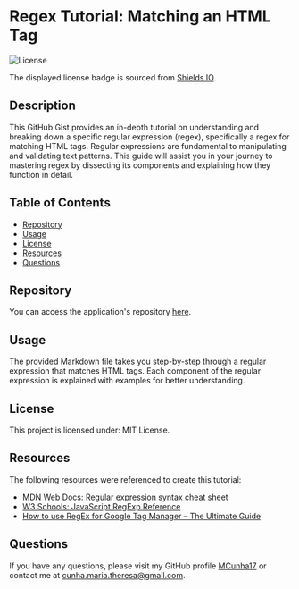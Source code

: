# Regex Tutorial: Matching an HTML Tag

![License](https://img.shields.io/badge/license-MIT%20License-blue.svg)

The displayed license badge is sourced from <a href="https://shields.io/category/license">Shields IO</a>.

## Description
This GitHub Gist provides an in-depth tutorial on understanding and breaking down a specific regular expression (regex), specifically a regex for matching HTML tags. Regular expressions are fundamental to manipulating and validating text patterns. This guide will assist you in your journey to mastering regex by dissecting its components and explaining how they function in detail.

## Table of Contents
* [Repository](#repository)
* [Usage](#usage)
* [License](#license)
* [Resources](#resources)
* [Questions](#questions)


## Repository
You can access the application's repository [here](https://github.com/MCunha17/cms-site-blog).

## Usage
The provided Markdown file takes you step-by-step through a regular expression that matches HTML tags. Each component of the regular expression is explained with examples for better understanding.

## License
This project is licensed under: MIT License.

## Resources
The following resources were referenced to create this tutorial:
* [MDN Web Docs: Regular expression syntax cheat sheet](https://developer.mozilla.org/en-US/docs/Web/JavaScript/Guide/Regular_expressions/Cheatsheet)
* [W3 Schools: JavaScript RegExp Reference](https://www.w3schools.com/jsref/jsref_obj_regexp.asp)
* [How to use RegEx for Google Tag Manager – The Ultimate Guide](https://measureschool.com/regular-expressions-google-tag-manager/)

## Questions
If you have any questions, please visit my GitHub profile [MCunha17](https://github.com/MCunha17) or contact me at cunha.maria.theresa@gmail.com.